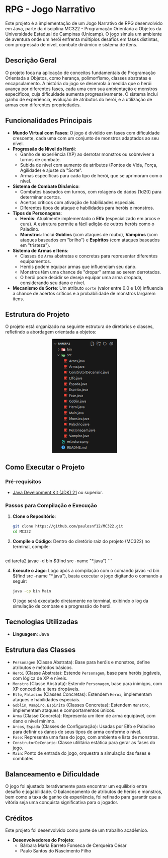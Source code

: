 # RPG - Jogo Narrativo

Este projeto é a implementação de um Jogo Narrativo de RPG desenvolvido em Java, parte da disciplina MC322 - Programação Orientada a Objetos da Universidade Estadual de Campinas (Unicamp). O jogo simula um ambiente de aventura onde um herói enfrenta múltiplos desafios em fases distintas, com progressão de nível, combate dinâmico e sistema de itens.

## Descrição Geral

O projeto foca na aplicação de conceitos fundamentais de Programação Orientada a Objetos, como herança, polimorfismo, classes abstratas e encapsulamento. A história do jogo se desenrola à medida que o herói avança por diferentes fases, cada uma com sua ambientação e monstros específicos, cuja dificuldade aumenta progressivamente. O sistema inclui ganho de experiência, evolução de atributos do herói, e a utilização de armas com diferentes propriedades.

## Funcionalidades Principais

*   **Mundo Virtual com Fases**: O jogo é dividido em fases com dificuldade crescente, cada uma com um conjunto de monstros adaptados ao seu nível.
*   **Progressão de Nível do Herói**:
    *   Ganho de experiência (XP) ao derrotar monstros ou sobreviver a turnos de combate.
    *   Subida de nível com aumento de atributos (Pontos de Vida, Força, Agilidade) e ajuste da "Sorte".
    *   Armas específicas para cada tipo de herói, que se aprimoram com o nível.
*   **Sistema de Combate Dinâmico**:
    *   Combates baseados em turnos, com rolagens de dados (1d20) para determinar acertos.
    *   Acertos críticos com ativação de habilidades especiais.
    *   Diferentes tipos de ataque e habilidades para heróis e monstros.
*   **Tipos de Personagens**:
    *   **Heróis**: Atualmente implementado o **Elfo** (especializado em arcos e cura). A estrutura permite a fácil adição de outros heróis como o Paladino.
    *   **Monstros**: Inclui **Goblins** (com ataques de roubo), **Vampiros** (com ataques baseados em "brilho") e **Espíritos** (com ataques baseados em "tristeza").
*   **Sistema de Armas e Itens**:
    *   Classes de `Arma` abstratas e concretas para representar diferentes equipamentos.
    *   Heróis podem equipar armas que influenciam seu dano.
    *   Monstros têm uma chance de "dropar" armas ao serem derrotados.
    *   O herói pode decidir se deseja equipar uma arma dropada, considerando seu dano e nível.
*   **Mecanismo de Sorte**: Um atributo `sorte` (valor entre 0.0 e 1.0) influencia a chance de acertos críticos e a probabilidade de monstros largarem itens.

## Estrutura do Projeto

O projeto está organizado na seguinte estrutura de diretórios e classes, refletindo a abordagem orientada a objetos:
<p align="center">
  <img src="estrutura.png" alt="Estrutura do projeto"/>
</p>

## Como Executar o Projeto

### Pré-requisitos

*   [Java Development Kit (JDK) 21](https://www.oracle.com/java/technologies/downloads/) ou superior.

### Passos para Compilação e Execução

1.  **Clone o Repositório**:
    ```bash
    git clone https://github.com/paulosnf12/MC322.git
    cd MC322
    ```

3.  **Compile o Código**:
    Dentro do diretório raiz do projeto (MC322) no terminal, compile:
    ```bash
   cd tarefa2
   javac -d bin $(find src -name "*.java")
    ```

4.  **Execute o Jogo**:
    Logo após a compilação com o comando javac -d bin $(find src -name "*.java"), basta executar o jogo digitando o comando a seguir:
    ```bash
    java -cp bin Main
    ```

    O jogo será executado diretamente no terminal, exibindo o log da simulação de combate e a progressão do herói.

## Tecnologias Utilizadas

*   **Linguagem**: Java

## Estrutura das Classes

*   `Personagem` (Classe Abstrata): Base para heróis e monstros, define atributos e métodos básicos.
*   `Heroi` (Classe Abstrata): Estende `Personagem`, base para heróis jogáveis, com lógica de XP e níveis.
*   `Monstro` (Classe Abstrata): Estende `Personagem`, base para inimigos, com XP concedida e itens dropáveis.
*   `Elfo`, `Paladino` (Classes Concretas): Estendem `Heroi`, implementam ataques e habilidades especiais.
*   `Goblin`, `Vampiro`, `Espirito` (Classes Concretas): Estendem `Monstro`, implementam ataques e comportamentos únicos.
*   `Arma` (Classe Concreta): Representa um item de arma equipável, com dano e nível mínimo.
*   `Arcos`, `Espada` (Classes de Configuração): Usadas por Elfo e Paladino para definir os danos de seus tipos de arma conforme o nível.
*   `Fase`: Representa uma fase do jogo, com ambiente e lista de monstros.
*   `ConstrutorDeCenario`: Classe utilitária estática para gerar as fases do jogo.
*   `Main`: Ponto de entrada do jogo, orquestra a simulação das fases e combates.

## Balanceamento e Dificuldade

O jogo foi ajustado iterativamente para encontrar um equilíbrio entre desafio e jogabilidade. O balanceamento de atributos de heróis e monstros, bem como a taxa de ganho de experiência, foi refinado para garantir que a vitória seja uma conquista significativa para o jogador.

## Créditos

Este projeto foi desenvolvido como parte de um trabalho acadêmico.

*   **Desenvolvedores do Projeto**:
    *   Bárbara Maria Barreto Fonseca de Cerqueira César
    *   Paulo Santos do Nascimento Filho



